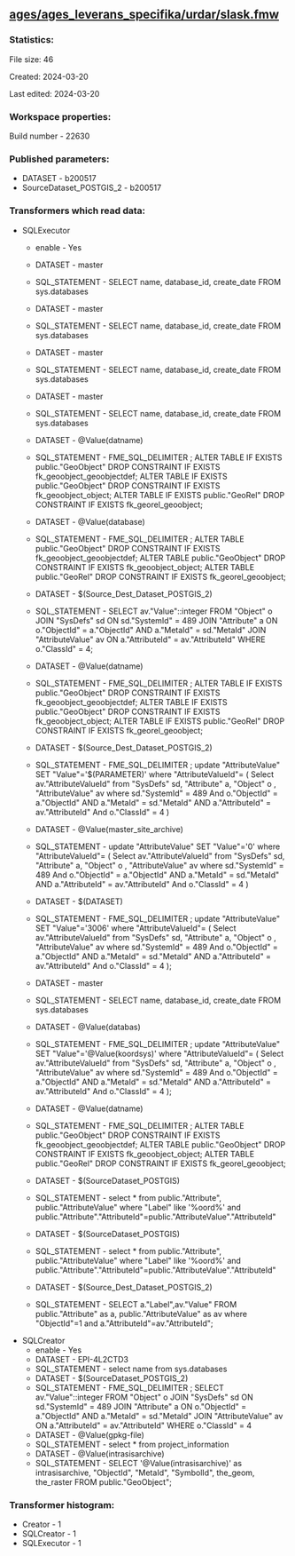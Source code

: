 ﻿## [ages/ages_leverans_specifika/urdar/slask.fmw](https://github.com/kicki58/kix_working_dir/blob/master/ages/ages_leverans_specifika/urdar/slask.fmw)

### Statistics:
File size: 46

Created: 2024-03-20

Last edited: 2024-03-20


### Workspace properties:
Build number    - 22630

### Published parameters:
*  DATASET    -   b200517
*  SourceDataset_POSTGIS_2    -   b200517



### Transformers which read data:
*  SQLExecutor
    * enable    -   Yes
    * DATASET    -   master
    * SQL_STATEMENT    -   SELECT name, database_id, create_date FROM sys.databases
    * DATASET    -   master
    * SQL_STATEMENT    -   SELECT name, database_id, create_date FROM sys.databases
    * DATASET    -   master
    * SQL_STATEMENT    -   SELECT name, database_id, create_date FROM sys.databases
    * DATASET    -   master
    * SQL_STATEMENT    -   SELECT name, database_id, create_date FROM sys.databases
    * DATASET    -   @Value(datname)
    * SQL_STATEMENT    -   FME_SQL_DELIMITER ;
ALTER TABLE IF EXISTS public."GeoObject" DROP CONSTRAINT IF EXISTS fk_geoobject_geoobjectdef;
ALTER TABLE IF EXISTS public."GeoObject" DROP CONSTRAINT IF EXISTS fk_geoobject_object;
ALTER TABLE IF EXISTS public."GeoRel" DROP CONSTRAINT IF EXISTS fk_georel_geoobject;
    * DATASET    -   @Value(database)
    * SQL_STATEMENT    -   FME_SQL_DELIMITER ;
ALTER TABLE  public."GeoObject" DROP CONSTRAINT IF EXISTS fk_geoobject_geoobjectdef;
ALTER TABLE  public."GeoObject" DROP CONSTRAINT IF EXISTS fk_geoobject_object;
ALTER TABLE  public."GeoRel" DROP CONSTRAINT IF EXISTS fk_georel_geoobject;

    * DATASET    -   $(Source_Dest_Dataset_POSTGIS_2)
    * SQL_STATEMENT    -   SELECT av."Value"::integer FROM "Object" o JOIN "SysDefs" sd ON sd."SystemId" = 489
    JOIN "Attribute" a ON o."ObjectId" = a."ObjectId" AND a."MetaId" = sd."MetaId"
    JOIN "AttributeValue" av ON a."AttributeId" = av."AttributeId" WHERE o."ClassId" = 4;
    * DATASET    -   @Value(datname)
    * SQL_STATEMENT    -   FME_SQL_DELIMITER ;
ALTER TABLE IF EXISTS public."GeoObject" DROP CONSTRAINT IF EXISTS fk_geoobject_geoobjectdef;
ALTER TABLE IF EXISTS public."GeoObject" DROP CONSTRAINT IF EXISTS fk_geoobject_object;
ALTER TABLE IF EXISTS public."GeoRel" DROP CONSTRAINT IF EXISTS fk_georel_geoobject;
    * DATASET    -   $(Source_Dest_Dataset_POSTGIS_2)
    * SQL_STATEMENT    -   FME_SQL_DELIMITER ;
update  "AttributeValue"  SET "Value"='$(PARAMETER)' 
where "AttributeValueId"= (
Select av."AttributeValueId" 
from  "SysDefs" sd,  "Attribute" a, "Object" o , "AttributeValue" av
where
	sd."SystemId" = 489 
    And  o."ObjectId" = a."ObjectId" 
	AND a."MetaId" = sd."MetaId"
    AND  a."AttributeId" = av."AttributeId" 
	And o."ClassId" = 4 )
    * DATASET    -   @Value(master_site_archive)
    * SQL_STATEMENT    -   update  "AttributeValue"  SET "Value"='0' 
where "AttributeValueId"= (
Select av."AttributeValueId" 
from  "SysDefs" sd,  "Attribute" a, "Object" o , "AttributeValue" av
where
	sd."SystemId" = 489 
    And  o."ObjectId" = a."ObjectId" 
	AND a."MetaId" = sd."MetaId"
    AND  a."AttributeId" = av."AttributeId" 
	And o."ClassId" = 4 )
    * DATASET    -   $(DATASET)
    * SQL_STATEMENT    -   FME_SQL_DELIMITER ;
update  "AttributeValue"  SET "Value"='3006' 
where "AttributeValueId"= (
Select av."AttributeValueId" 
from  "SysDefs" sd,  "Attribute" a, "Object" o , "AttributeValue" av
where
	sd."SystemId" = 489 
    And  o."ObjectId" = a."ObjectId" 
	AND a."MetaId" = sd."MetaId"
    AND  a."AttributeId" = av."AttributeId" 
	And o."ClassId" = 4 );
    * DATASET    -   master
    * SQL_STATEMENT    -   SELECT name, database_id, create_date FROM sys.databases
    * DATASET    -   @Value(databas)
    * SQL_STATEMENT    -   FME_SQL_DELIMITER ;
update  "AttributeValue"  SET "Value"='@Value(koordsys)' 
where "AttributeValueId"= (
Select av."AttributeValueId" 
from  "SysDefs" sd,  "Attribute" a, "Object" o , "AttributeValue" av
where
	sd."SystemId" = 489 
    And  o."ObjectId" = a."ObjectId" 
	AND a."MetaId" = sd."MetaId"
    AND  a."AttributeId" = av."AttributeId" 
	And o."ClassId" = 4 );
    * DATASET    -   @Value(datname)
    * SQL_STATEMENT    -   FME_SQL_DELIMITER ;
ALTER TABLE  public."GeoObject" DROP CONSTRAINT IF EXISTS fk_geoobject_geoobjectdef;
ALTER TABLE  public."GeoObject" DROP CONSTRAINT IF EXISTS fk_geoobject_object;
ALTER TABLE  public."GeoRel" DROP CONSTRAINT IF EXISTS fk_georel_geoobject;

    * DATASET    -   $(SourceDataset_POSTGIS)
    * SQL_STATEMENT    -   select * from 
public."Attribute", public."AttributeValue"
where "Label" like '%oord%' and public."Attribute"."AttributeId"=public."AttributeValue"."AttributeId"
    * DATASET    -   $(SourceDataset_POSTGIS)
    * SQL_STATEMENT    -   select * from 
public."Attribute", public."AttributeValue"
where "Label" like '%oord%' and public."Attribute"."AttributeId"=public."AttributeValue"."AttributeId"
    * DATASET    -   $(Source_Dest_Dataset_POSTGIS_2)
    * SQL_STATEMENT    -   SELECT  a."Label",av."Value"
FROM public."Attribute" as a, public."AttributeValue" as av 
where "ObjectId"=1 and a."AttributeId"=av."AttributeId";
*  SQLCreator
    * enable    -   Yes
    * DATASET    -   EPI-4L2CTD3
    * SQL_STATEMENT    -   select name from sys.databases
    * DATASET    -   $(SourceDataset_POSTGIS_2)
    * SQL_STATEMENT    -   FME_SQL_DELIMITER ;
SELECT av."Value"::integer FROM "Object" o JOIN "SysDefs" sd ON sd."SystemId" = 489
    JOIN "Attribute" a ON o."ObjectId" = a."ObjectId" AND a."MetaId" = sd."MetaId"
    JOIN "AttributeValue" av ON a."AttributeId" = av."AttributeId" WHERE o."ClassId" = 4
    * DATASET    -   @Value(gpkg-file)
    * SQL_STATEMENT    -   select * from project_information
    * DATASET    -   @Value(intrasisarchive)
    * SQL_STATEMENT    -   SELECT '@Value(intrasisarchive)' as intrasisarchive, "ObjectId", "MetaId", "SymbolId", the_geom, the_raster FROM public."GeoObject";



### Transformer histogram:
*  Creator    -   1
*  SQLCreator    -   1
*  SQLExecutor    -   1

